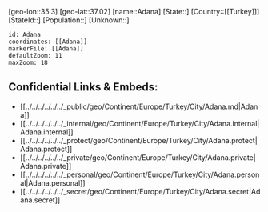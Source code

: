 ﻿---
location: [37.02,35.3]
mapzoom: [7,12] 
mapmarker: city 
type: City
tags:
- geo/City


SpocWebEntityId: 28666
isDeleted: false
confidential: public

---
[geo-lon::35.3]
[geo-lat::37.02]
[name::Adana]
[State::]
[Country::[[Turkey]]]
[StateId::]
[Population::]
[Unknown::]


```leaflet
id: Adana
coordinates: [[Adana]]
markerFile: [[Adana]]
defaultZoom: 11 
maxZoom: 18
```


## Confidential Links & Embeds: 
- [[../../../../../../_public/geo/Continent/Europe/Turkey/City/Adana.md|Adana]] 
- [[../../../../../../_internal/geo/Continent/Europe/Turkey/City/Adana.internal|Adana.internal]] 
- [[../../../../../../_protect/geo/Continent/Europe/Turkey/City/Adana.protect|Adana.protect]] 
- [[../../../../../../_private/geo/Continent/Europe/Turkey/City/Adana.private|Adana.private]] 
- [[../../../../../../_personal/geo/Continent/Europe/Turkey/City/Adana.personal|Adana.personal]] 
- [[../../../../../../_secret/geo/Continent/Europe/Turkey/City/Adana.secret|Adana.secret]] 
